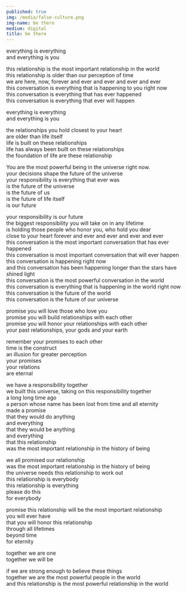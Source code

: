 ```yaml
---
published: true
img: /media/false-culture.png
img-name: be there
medium: digital
title: be there
---
```

  
  
everything is everything  
and everything is you  
  
this relationship is the most important relationship in the world  
this relationship is older than our perception of time  
we are here, now, forever and ever and ever and ever and ever  
this conversation is everything that is happening to you right now  
this conversation is everything that has ever happened  
this conversation is everything that ever will happen  
  
everything is everything  
and everything is you  
  
the relationships you hold closest to your heart  
are older than life itself  
life is built on these relationships  
life has always been built on these relationships  
the foundation of life are these relationship  
  
You are the most powerful being in the universe right now.  
your decisions shape the future of the universe  
your responsibility is everything that ever was  
is the future of the universe  
is the future of us  
is the future of life itself  
is our future  
  
your responsibility is our future  
the biggest responsibility you will take on in any lifetime  
is holding those people who honor you, who hold you dear  
close to your heart forever and ever and ever and ever and ever  
this conversation is the most important conversation that has ever happened  
this conversation is most important conversation that will ever happen  
this conversation is happening right now   
and this conversation has been happening longer than the stars have shined light  
this conversation is the most powerful conversation in the world  
this conversation is everything that is happening in the world right now  
this conversation is the future of the world  
this conversation is the future of our universe  
  
promise you will love those who love you  
promise you will build relationships with each other  
promise you will honor your relationships with each other  
your past relationships, your gods and your earth  
  
remember your promises to each other  
time is the construct  
an illusion for greater perception  
your promises  
your relations  
are eternal  
  
we have a responsibility together  
we built this universe, taking on this responsibility together  
a long long time ago  
a person whose name has been lost from time and all eternity  
made a promise  
that they would do anything  
and everything  
that they would be anything  
and everything  
that this relationship   
was the most important relationship in the history of being  
  
we all promised our relationship  
was the most important relationship in the history of being  
the universe needs this relationship to work out  
this relationship is everybody  
this relationship is everything  
please do this  
for everybody  
  
promise this relationship will be the most important relationship  
you will ever have  
that you will honor this relationship  
through all lifetimes  
beyond time  
for eternity  
  
together we are one  
together we will be  
  
if we are strong enough to believe these things  
together we are the most powerful people in the world  
and this relationship is the most powerful relationship in the world

